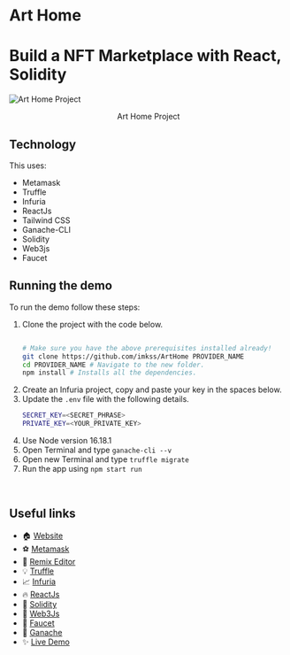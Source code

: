 # Art Home

# Build a NFT Marketplace with React, Solidity

![Art Home Project](./screenshots/0.gif)
<center><figcaption>Art Home Project</figcaption></center>

## Technology

This uses:

- Metamask
- Truffle
- Infuria
- ReactJs
- Tailwind CSS
- Ganache-CLI
- Solidity
- Web3js
- Faucet

## Running the demo

To run the demo follow these steps:

1. Clone the project with the code below.
    ```sh

    # Make sure you have the above prerequisites installed already!
    git clone https://github.com/imkss/ArtHome PROVIDER_NAME
    cd PROVIDER_NAME # Navigate to the new folder.
    npm install # Installs all the dependencies.
    ```
2. Create an Infuria project, copy and paste your key in the spaces below.
3. Update the `.env` file with the following details.
    ```sh
    SECRET_KEY=<SECRET_PHRASE>
    PRIVATE_KEY=<YOUR_PRIVATE_KEY>
    ```
4. Use Node version 16.18.1
5. Open Terminal and type `ganache-cli --v`
6. Open new Terminal and type `truffle migrate`
7. Run the app using `npm start run`
<br/>


## Useful links

- 🏠 [Website](https://know-me.imkss.repl.co)
- ⚽ [Metamask](https://metamask.io/)
- 🚀 [Remix Editor](https://remix.ethereum.org/)
- 💡 [Truffle](https://trufflesuite.com/)
- 📈 [Infuria](https://infura.io/)
- 🔥 [ReactJs](https://reactjs.org/)
- 🐻 [Solidity](https://soliditylang.org/)
- 👀 [Web3Js](https://docs.ethers.io/v5/)
- 🎅 [Faucet](https://faucets.chain.link/rinkeby)
- 🤖 [Ganache](https://trufflesuite.com/ganache/index.html)
- ✨ [Live Demo](https://arthome.web.app/)
